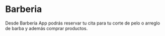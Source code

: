 # Barberia

Desde Barbería App podrás reservar tu cita para tu corte de pelo o arreglo de barba y además comprar productos.
